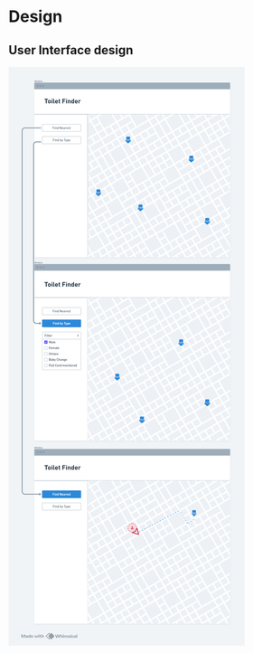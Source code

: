 # Design

## User Interface design
<!-- Eryk Szymanski -->
![Insert your wireframe/wireflow here](https://github.com/szyma28/szyma28.github.io/blob/main/docs/Images/TF%20Wireframe%20Eryk.png)
